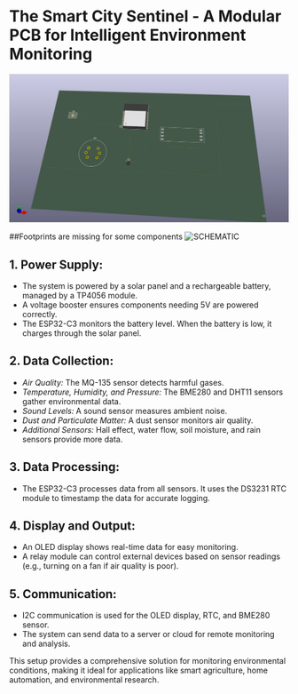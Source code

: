 # The Smart City Sentinel - A Modular PCB for Intelligent Environment Monitoring

![PCB Design](https://github.com/abnegative2904/The-smart-City-Sentinel---A-Modular-PCB-for-intelligent-environment-monitoring/blob/main/pcb-design.jpg?raw=true)

##Footprints are missing for some components
![SCHEMATIC](https://github.com/user-attachments/assets/c090c716-13ba-4904-8b2f-326504511ece)

## 1. Power Supply:
   - The system is powered by a solar panel and a rechargeable battery, managed by a TP4056 module.
   - A voltage booster ensures components needing 5V are powered correctly.
   - The ESP32-C3 monitors the battery level. When the battery is low, it charges through the solar panel.

## 2. Data Collection:
   - *Air Quality:* The MQ-135 sensor detects harmful gases.
   - *Temperature, Humidity, and Pressure:* The BME280 and DHT11 sensors gather environmental data.
   - *Sound Levels:* A sound sensor measures ambient noise.
   - *Dust and Particulate Matter:* A dust sensor monitors air quality.
   - *Additional Sensors:* Hall effect, water flow, soil moisture, and rain sensors provide more data.

## 3. Data Processing:
   - The ESP32-C3 processes data from all sensors. It uses the DS3231 RTC module to timestamp the data for accurate logging.

## 4. Display and Output:
   - An OLED display shows real-time data for easy monitoring.
   - A relay module can control external devices based on sensor readings (e.g., turning on a fan if air quality is poor).

## 5. Communication:
   - I2C communication is used for the OLED display, RTC, and BME280 sensor.
   - The system can send data to a server or cloud for remote monitoring and analysis.

This setup provides a comprehensive solution for monitoring environmental conditions, making it ideal for applications like smart agriculture, home automation, and environmental research.

